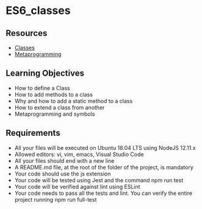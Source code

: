# ES6_classes
## Resources
- [Classes](https://www.keithcirkel.co.uk/metaprogramming-in-es6-symbols/#symbolspecies)
- [Metaprogramming](https://www.keithcirkel.co.uk/metaprogramming-in-es6-symbols/#symbolspecies)

## Learning Objectives
- How to define a Class
- How to add methods to a class
- Why and how to add a static method to a class
- How to extend a class from another
- Metaprogramming and symbols
## Requirements
- All your files will be executed on Ubuntu 18.04 LTS using NodeJS 12.11.x
- Allowed editors: vi, vim, emacs, Visual Studio Code
- All your files should end with a new line
- A README.md file, at the root of the folder of the project, is mandatory
- Your code should use the js extension
- Your code will be tested using Jest and the command npm run test
- Your code will be verified against lint using ESLint 
- Your code needs to pass all the tests and lint. You can verify the entire project running npm run full-test
